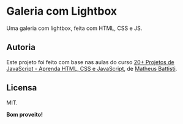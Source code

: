 # Galeria com Lightbox

Uma galeria com lightbox, feita com HTML, CSS e JS.

## Autoria

Este projeto foi feito com base nas aulas do curso 
[20+ Projetos de JavaScript - Aprenda HTML, CSS e JavaScript](https://www.udemy.com/course/20-projetos-de-javascript-aprenda-html-css-e-javascript/), 
de [Matheus Battisti](https://www.udemy.com/user/matheus-battisti/).

## Licensa

MIT.

**Bom proveito!**
